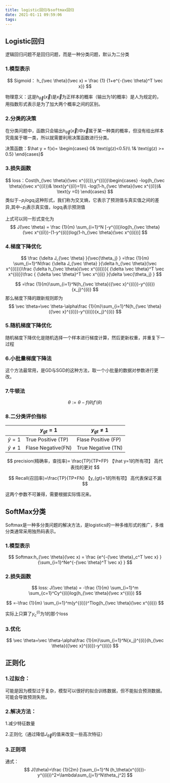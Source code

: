 ```yaml
---
title: logistic回归与softmax回归
date: 2021-01-11 09:59:06
tags:
---
```


## Logistic回归

逻辑回归问题不是回归问题，而是一种分类问题，默认为二分类

### 1.模型表示

<!-- more -->
$$
Sigmoid： h_{\vec \theta}(\vec x) = \frac {1} {1+e^{-{\vec \theta}^T \vec x}}
$$

物理意义：这是$h_{\vec \theta}(\vec x)$是$\vec x$为正样本的概率（输出为1的概率）是人为规定的，用指数形式表示是为了加大两个概率之间的区别。

### 2.分类的决策

在分类问题中，函数只会输出$h_{\vec \theta}(\vec x)$中$\vec x$属于某一种类的概率，但没有给出样本究竟属于哪一类，所以就需要利用决策函数进行分类。

决策函数：$\hat y = f(x)= \begin{cases} 0& \text{g(z)<0.5}\\ 1& \text{g(z) >= 0.5} \end{cases}$

### 3.损失函数


$$
loss：Cost(h_{\vec \theta}(\vec x^{(i)}),y^{(i)})\begin{cases} -log(h_{\vec \theta}(\vec x^{(i)})& \text{y^{(i)}=1}\\ -log(1-h_{\vec \theta}(\vec x^{(i)})& \text{y =0} \end{cases}
$$
类似于$-p_ilogq_i$这种形式，我们称为交叉熵，它表示了预测值与真实值之间的差异,其中$-p_i$表示真实值，$logq_i$表示预测值

上式可以同一形式变化为
$$
J(\vec \theta) = \frac {1}{m} \sum_{i=1}^N [-y^{(i)}log(h_{\vec \theta}(\vec x^{(i)})-(1-y^{(i)})log(1-h_{\vec \theta}(\vec x^{(i)})]
$$

### 4.梯度下降优化

$$
\frac {\delta J_{\vec \theta} }{\vec{\theta_j} } =\frac {1}{m} \sum_{i=1}^N\frac {\delta J_{\vec \theta} }{\delta h_{\vec \theta}(\vec x^{(i)})}\frac {\delta h_{\vec \theta}(\vec x^{(i)})}{ {\delta \vec \theta}^T \vec x^{(i)}}\frac { {\delta \vec \theta}^T \vec x^{(i)} }{\delta \vec{\theta_j} }
$$


$$
=\frac {1}{m}\sum_{i=1}^N(h_{\vec \theta}({\vec x}^{(i)})-y^{(i)}){x_j}^{(i)}
$$
那么梯度下降的跟新规则即为
$$
\vec \theta=\vec \theta-\alpha\frac {1}{m}\sum_{i=1}^N(h_{\vec \theta}({\vec x}^{(i)})-y^{(i)}){x_j}^{(i)}
$$

### 5.随机梯度下降优化

随机梯度下降优化是随机选择一个样本进行梯度计算，然后更新权重，并重复下一过程

### 6.小批量梯度下降法

这个方法最常用，是GD与SGD的这种方法，取一个小批量的数据对参数进行更改。

### 7.牛顿法

$$θ:=θ−f(θ)f′(θ)$$

### 8.二分类评价指标

|                | $y_{gt}=1$         | $y_{gt}\not= 1$     |
| -------------- | ------------------ | ------------------- |
| $\hat y=1$     | True Positive (TP) | Flase Positive (FP) |
| $\hat y\not=1$ | Flase Negative(FN) | True Negative (TN)  |

$$
precision(精确率，查找率)= \frac{TP}{TP+FP} 【\hat y=1的所有项】 高代表找的更对
$$

$$
Recall(召回率)=\frac{TP}{TP+FN} 【y_{gt}=1的所有项】 高代表保证不漏
$$

这两个参数不可兼得，需要根据实际情况来。

## SoftMax分类

Softmax是一种多分类问题的解决方法，是logistics的一种多维形式的推广，多维分类通常采用独热码表示。

### 1.模型表示

$$
Softmax:h_{\vec \theta}(\vec x) = \frac {e^{-{\vec \theta}_c^T \vec x} } {\sum_{i=1}^Ne^{-{\vec \theta}^T \vec x} }
$$

### 2.损失函数

$$
loss: J(\vec \theta) = -\frac {1}{m} \sum_{i=1}^m \sum_{c=1}^Cy^{(i)}log(h_{\vec \theta}(\vec x^{(i)})
$$

$$
=-\frac {1}{m} \sum_{i=1}^m(y^{(i)})^Tlog(h_{\vec \theta}(\vec x^{(i)})
$$

实际上只算了$y_c^{(i)}$为1的那个loss

### 3.优化

$$
\vec \theta=\vec \theta-\alpha\frac {1}{m}\sum_{i=1}^N{x_j}^{(i)}(h_{\vec \theta}({\vec x}^{(i)})-y^{(i)})
$$

## 正则化

### 1.过拟合：

可能是因为模型过于复杂，模型可以很好的拟合训练数据，但不能拟合预测数据。可能会导致预测失败。

### 2.解决方法：

1.减少特征数量 

2.正则化（通过降低$J_{\vec \theta}$的值来改变一些高次特征）

### 3.正则项

通式：
$$
J(\theta)=\frac {1}{2m} [\sum_{i=1}^N (h_\theta(x^{(i)})-y^{(i)})^2+\lambda\sum_{j=1}^N\theta_j^2]
$$
